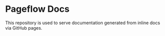 # Pageflow Docs

This repository is used to serve documentation generated from inline docs via GitHub pages. 
